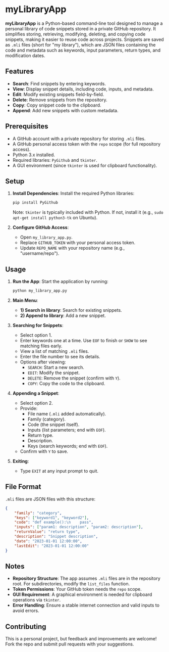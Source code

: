 # myLibraryApp

**myLibraryApp** is a Python-based command-line tool designed to manage a personal library of code snippets stored in a private GitHub repository. It simplifies storing, retrieving, modifying, deleting, and copying code snippets, making it easier to reuse code across projects. Snippets are saved as `.mli` files (short for "my library"), which are JSON files containing the code and metadata such as keywords, input parameters, return types, and modification dates.

## Features

- **Search**: Find snippets by entering keywords.
- **View**: Display snippet details, including code, inputs, and metadata.
- **Edit**: Modify existing snippets field-by-field.
- **Delete**: Remove snippets from the repository.
- **Copy**: Copy snippet code to the clipboard.
- **Append**: Add new snippets with custom metadata.

## Prerequisites

- A GitHub account with a private repository for storing `.mli` files.
- A GitHub personal access token with the `repo` scope (for full repository access).
- Python 3.x installed.
- Required libraries: `PyGithub` and `tkinter`.
- A GUI environment (since `tkinter` is used for clipboard functionality).

## Setup

1. **Install Dependencies**:
   Install the required Python libraries:
   ```bash
   pip install PyGithub
   ```
   Note: `tkinter` is typically included with Python. If not, install it (e.g., `sudo apt-get install python3-tk` on Ubuntu).

2. **Configure GitHub Access**:
   - Open `my_library_app.py`.
   - Replace `GITHUB_TOKEN` with your personal access token.
   - Update `REPO_NAME` with your repository name (e.g., "username/repo").

## Usage

1. **Run the App**:
   Start the application by running:
   ```bash
   python my_library_app.py
   ```

2. **Main Menu**:
   - **1) Search in library**: Search for existing snippets.
   - **2) Append to library**: Add a new snippet.

3. **Searching for Snippets**:
   - Select option 1.
   - Enter keywords one at a time. Use `EOF` to finish or `SHOW` to see matching files early.
   - View a list of matching `.mli` files.
   - Enter the file number to see its details.
   - Options after viewing:
     - `SEARCH`: Start a new search.
     - `EDIT`: Modify the snippet.
     - `DELETE`: Remove the snippet (confirm with `Y`).
     - `COPY`: Copy the code to the clipboard.

4. **Appending a Snippet**:
   - Select option 2.
   - Provide:
     - File name (`.mli` added automatically).
     - Family (category).
     - Code (the snippet itself).
     - Inputs (list parameters; end with `EOF`).
     - Return type.
     - Description.
     - Keys (search keywords; end with `EOF`).
   - Confirm with `Y` to save.

5. **Exiting**:
   - Type `EXIT` at any input prompt to quit.

## File Format

`.mli` files are JSON files with this structure:
```json
{
    "family": "category",
    "keys": ["keyword1", "keyword2"],
    "code": "def example():\n    pass",
    "inputs": ["param1: description", "param2: description"],
    "returnValue": "return type",
    "description": "Snippet description",
    "date": "2023-01-01 12:00:00",
    "lastEdit": "2023-01-01 12:00:00"
}
```

## Notes

- **Repository Structure**: The app assumes `.mli` files are in the repository root. For subdirectories, modify the `list_files` function.
- **Token Permissions**: Your GitHub token needs the `repo` scope.
- **GUI Requirement**: A graphical environment is needed for clipboard operations via `tkinter`.
- **Error Handling**: Ensure a stable internet connection and valid inputs to avoid errors.

## Contributing

This is a personal project, but feedback and improvements are welcome! Fork the repo and submit pull requests with your suggestions.
